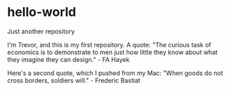 # hello-world
Just another repository

I'm Trevor, and this is my first repository. A quote: "The curious task of economics is to demonstrate to men just how little they know about what they imagine they can design." - FA Hayek

Here's a second quote, which I pushed from my Mac: "When goods do not cross borders, soldiers will." - Frederic Bastiat
